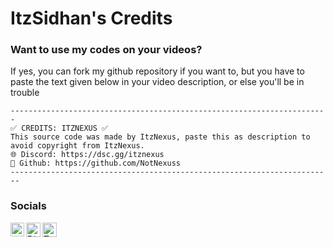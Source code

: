 # ItzSidhan's Credits
### Want to use my codes on your videos?
If yes, you can fork my github repository if you want to, but you have to paste the text given below in your video description, or else you'll be in trouble
```
-----------------------------------------------------------------------
✅ CREDITS: ITZNEXUS ✅
This source code was made by ItzNexus, paste this as description to avoid copyright from ItzNexus.
🌐 Discord: https://dsc.gg/itznexus
📁 Github: https://github.com/NotNexuss
------------------------------------------------------------------------
```


### Socials
[<img align="left" alt="ItzSidhan | YouTube" width="22px" src="https://cdn4.iconfinder.com/data/icons/logos-and-brands/512/395_Youtube_logo-128.png" />](https://bit.ly/ItzSidhanYT)
<a href="https://dsc.gg/itzsidhan">
  <img align="left" alt="Discord" width="23px" src="https://raw.githubusercontent.com/peterthehan/peterthehan/master/assets/discord.svg" />
</a>
<a href="https://twitter.com/ItzSidhan">
  <img align="left" alt="Twitter" width="23px" src="https://raw.githubusercontent.com/peterthehan/peterthehan/master/assets/twitter.svg" />
</a>
